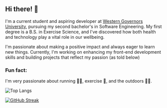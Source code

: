 ## Hi there! 👋

I'm a current student and aspiring developer at [Western Governors University](https://www.wgu.edu/), pursuing my second bachelor's in Software Engineering. My first degree is a B.S. in Exercise Science, and I've discovered how both health and technology play a vital role in our wellbeing.

I'm passionate about making a positive impact and always eager to learn new things. Currently, I'm working on enhancing my front-end development skills and building projects that reflect my passion (as told below)

### Fun fact:  
I'm very passionate about running 🏃‍♂️, exercise 💪, and the outdoors 🌲🌞.

![Top Langs](https://github-readme-stats.vercel.app/api/top-langs/?username=jordycg&layout=compact)

[![GitHub Streak](https://github-readme-streak-stats.herokuapp.com/?user=DenverCoder1)](https://git.io/streak-stats)


<!--
**jordycg/jordycg** is a ✨ _special_ ✨ repository because its `README.md` (this file) appears on your GitHub profile.

Here are some ideas to get you started:

- 🔭 I’m currently working on ...
- 🌱 I’m currently learning ...
- 👯 I’m looking to collaborate on ...
- 🤔 I’m looking for help with ...
- 💬 Ask me about ...
- 📫 How to reach me: ...
- 😄 Pronouns: ...
- ⚡ Fun fact: ...
-->
